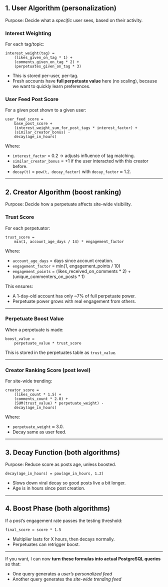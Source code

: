 

## 1. User Algorithm (personalization)

Purpose: Decide what a *specific* user sees, based on their activity.

### **Interest Weighting**

For each tag/topic:

```
interest_weight(tag) =
    (likes_given_on_tag * 1) +
    (comments_given_on_tag * 2) +
    (perpetuates_given_on_tag * 3)
```

* This is stored per-user, per-tag.
* Fresh accounts have **full perpetuate value** here (no scaling), because we want to quickly learn preferences.

### **User Feed Post Score**

For a given post shown to a given user:

```
user_feed_score =
    base_post_score +
    (interest_weight_sum_for_post_tags * interest_factor) +
    (similar_creator_bonus) -
    decay(age_in_hours)
```

Where:

* `interest_factor` = 0.2 → adjusts influence of tag matching.
* `similar_creator_bonus` = +1 if the user interacted with this creator before.
* `decay(t)` = `pow(t, decay_factor)` with `decay_factor` ≈ 1.2.

---

## 2. Creator Algorithm (boost ranking)

Purpose: Decide how a perpetuate affects site-wide visibility.

### **Trust Score**

For each perpetuator:

```
trust_score =
    min(1, account_age_days / 14) * engagement_factor
```

Where:

* `account_age_days` = days since account creation.
* `engagement_factor` = min(1, engagement\_points / 10)
* `engagement_points` = (likes\_received\_on\_comments \* 2) + (unique\_commenters\_on\_posts \* 1)

This ensures:

* A 1-day-old account has only \~7% of full perpetuate power.
* Perpetuate power grows with real engagement from others.

---

### **Perpetuate Boost Value**

When a perpetuate is made:

```
boost_value =
    perpetuate_value * trust_score
```

This is stored in the perpetuates table as `trust_value`.

---

### **Creator Ranking Score (post level)**

For site-wide trending:

```
creator_score =
    (likes_count * 1.5) +
    (comments_count * 2.0) +
    (SUM(trust_value) * perpetuate_weight) -
    decay(age_in_hours)
```

Where:

* `perpetuate_weight` ≈ 3.0.
* Decay same as user feed.

---

## 3. Decay Function (both algorithms)

Purpose: Reduce score as posts age, unless boosted.

```
decay(age_in_hours) = pow(age_in_hours, 1.2)
```

* Slows down viral decay so good posts live a bit longer.
* Age is in hours since post creation.

---

## 4. Boost Phase (both algorithms)

If a post’s engagement rate passes the testing threshold:

```
final_score = score * 1.5
```

* Multiplier lasts for X hours, then decays normally.
* Perpetuates can retrigger boost.

---

If you want, I can now **turn these formulas into actual PostgreSQL queries** so that:

* One query generates a *user’s personalized feed*
* Another query generates the *site-wide trending feed*

